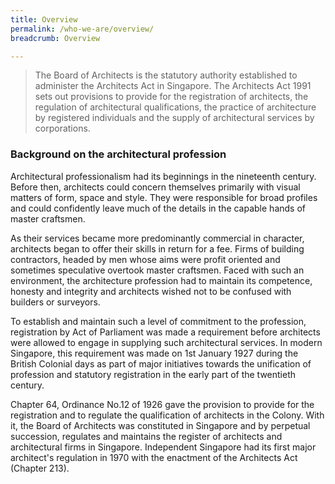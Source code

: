 ```yaml
---
title: Overview
permalink: /who-we-are/overview/
breadcrumb: Overview

---
```



> The Board of Architects is the statutory authority established to administer the Architects Act in Singapore. The Architects Act 1991 sets out provisions to provide for the registration of architects, the regulation of architectural qualifications, the practice of architecture by registered individuals and the supply of architectural services by corporations.

### **Background on the architectural profession**

Architectural professionalism had its beginnings in the nineteenth century. Before then, architects could concern themselves primarily with visual matters of form, space and style. They were responsible for broad profiles and could confidently leave much of the details in the capable hands of master craftsmen.

As their services became more predominantly commercial in character, architects began to offer their skills in return for a fee. Firms of building contractors, headed by men whose aims were profit oriented and sometimes speculative overtook master craftsmen. Faced with such an environment, the architecture profession had to maintain its competence, honesty and integrity and architects wished not to be confused with builders or surveyors.

To establish and maintain such a level of commitment to the profession, registration by Act of Parliament was made a requirement before architects were allowed to engage in supplying such architectural services. In modern Singapore, this requirement was made on 1st January 1927 during the British Colonial days as part of major initiatives towards the unification of profession and statutory registration in the early part of the twentieth century. 

Chapter 64, Ordinance No.12 of 1926 gave the provision to provide for the registration and to regulate the qualification of architects in the Colony. With it, the Board of Architects was constituted in Singapore and by perpetual succession, regulates and maintains the register of architects and architectural firms in Singapore. Independent Singapore had its first major architect's regulation in 1970 with the enactment of the Architects Act (Chapter 213).
